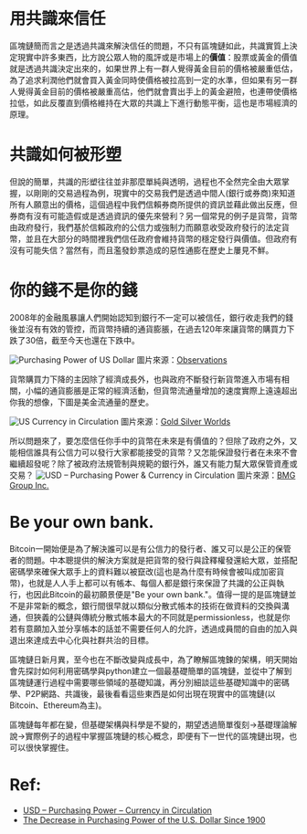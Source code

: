 # 用共識來信任

區塊鏈簡而言之是透過共識來解決信任的問題，不只有區塊鏈如此，共識實質上決定現實中許多東西，比方說公眾人物的風評或是市場上的**價值**：股票或黃金的價值就是透過共識決定出來的，如果世界上有一群人覺得黃金目前的價格被嚴重低估，為了追求利潤他們就會買入黃金同時使價格被拉高到一定的水準，但如果有另一群人覺得黃金目前的價格被嚴重高估，他們就會賣出手上的黃金避險，也連帶使價格拉低，如此反覆直到價格維持在大眾的共識上下進行動態平衡，這也是市場經濟的原理。

# 共識如何被形塑
但說的簡單，共識的形塑往往並非那麼單純與透明，過程也不全然完全由大眾掌握，以剛剛的交易過程為例，現實中的交易我們是透過中間人(銀行或券商)來知道所有人願意出的價格，這個過程中我們信賴券商所提供的資訊並藉此做出反應，但券商有沒有可能造假或是透過資訊的優先來營利？另一個常見的例子是貨幣，貨幣由政府發行，我們基於信賴政府的公信力或強制力而願意收受政府發行的法定貨幣，並且在大部分的時間裡我們信任政府會維持貨幣的穩定發行與價值。但政府有沒有可能失信？當然有，而且濫發鈔票造成的惡性通膨在歷史上屢見不鮮。

# 你的錢不是你的錢
2008年的金融風暴讓人們開始認知到銀行不一定可以被信任，銀行收走我們的錢後並沒有有效的管控，而貨幣持續的通貨膨脹，在過去120年來讓貨幣的購買力下跌了30倍，截至今天也還在下跌中。

![Purchasing Power of US Dollar](https://4.bp.blogspot.com/-YTyPGaEsBcw/T0Kd1nS9zJI/AAAAAAAABQw/MhD1cWnfJI8/s1600/Purchasing%2BPower%2Bof%2BU.S.%2BDollar.jpg)
圖片來源：[Observations](https://observationsandnotes.blogspot.com/)

貨幣購買力下降的主因除了經濟成長外，也與政府不斷發行新貨幣進入市場有相關，小幅的通貨膨脹是正常的經濟活動，但貨幣流通量增加的速度實際上遠遠超出你我的想像，下圖是美金流通量的歷史。

![US Currency in Circulation](https://goldsilverworlds.com/wp-content/uploads/2014/04/US_Currency_circulation_1920_2014.jpg)
圖片來源：[Gold Silver Worlds](https://goldsilverworlds.com/)

所以問題來了，要怎麼信任你手中的貨幣在未來是有價值的？但除了政府之外，又能相信誰具有公信力可以發行大家都能接受的貨幣？又怎能保證發行者在未來不會繼續超發呢？除了被政府法規管制與規範的銀行外，誰又有能力幫大眾保管資產或交易？
![USD – Purchasing Power & Currency in Circulation](https://bmg-group.com/wp-content/uploads/2018/10/cpi-purchasing-power-2018.10.03.jpg)
圖片來源：[BMG Group Inc.](https://bmg-group.com/)

# Be your own bank.
Bitcoin一開始便是為了解決誰可以是有公信力的發行者、誰又可以是公正的保管者的問題。中本聰提供的解決方案就是把貨幣的發行與詮釋權發還給大眾，並搭配密碼學來確保大眾手上的資料難以被竄改(這也是為什麼有時候會被叫成加密貨幣)，也就是人人手上都可以有帳本、每個人都是銀行來保證了共識的公正與執行，也因此Bitcoin的最初願景便是"Be your own bank."。值得一提的是區塊鏈並不是非常新的概念，銀行間很早就以類似分散式帳本的技術在做資料的交換與溝通，但狹義的公鏈與傳統分散式帳本最大的不同就是permissionless，也就是你若有意願加入並分享帳本的話並不需要任何人的允許，透過成員間的自由的加入與退出來達成去中心化與社群共治的目標。

區塊鏈日新月異，至今也在不斷改變與成長中，為了瞭解區塊鍊的架構，明天開始會先探討如何利用密碼學與python建立一個最基礎簡單的區塊鏈，並從中了解到區塊鏈運行過程中需要哪些領域的基礎知識，再分別細談這些基礎知識中的密碼學、P2P網路、共識後，最後看看這些東西是如何出現在現實中的區塊鏈(以Bitcoin、Ethereum為主)。

區塊鏈每年都在變，但基礎架構與科學是不變的，期望透過簡單復刻→基礎理論解說→實際例子的過程中掌握區塊鏈的核心概念，即便有下一世代的區塊鏈出現，也可以很快掌握住。

# Ref:
- [USD – Purchasing Power – Currency in Circulation](https://bmg-group.com/usd-purchasing-power-currency-in-circulation/)
- [The Decrease in Purchasing Power of the U.S. Dollar Since 1900](https://observationsandnotes.blogspot.com/2011/04/100-year-declining-value-of-us-dollar.html)

